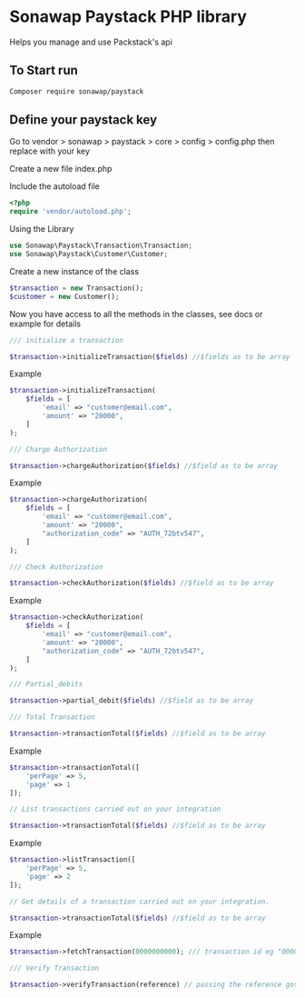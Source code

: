 # Sonawap Paystack PHP library
Helps you manage and use Packstack's api

## To Start run

```bash
Composer require sonawap/paystack
```


## Define your paystack key

Go to vendor > sonawap > paystack > core > config > config.php then replace with your key

Create a new file index.php

Include the autoload file

```php
<?php
require 'vendor/autoload.php';
```

Using the Library


```php
use Sonawap\Paystack\Transaction\Transaction;
use Sonawap\Paystack\Customer\Customer;
```
Create a new instance of the class

```php
$transaction = new Transaction();
$customer = new Customer();
```

Now you have access to all the methods in the classes, see docs or example for details

```php
/// initialize a transaction

$transaction->initializeTransaction($fields) //$fields as to be array
```
Example

```php
$transaction->initializeTransaction(
    $fields = [
        'email' => "customer@email.com",
        'amount' => "20000",
    ]
);
```
```php
/// Charge Authorization

$transaction->chargeAuthorization($fields) //$field as to be array
```
Example
```php
$transaction->chargeAuthorization(
    $fields = [
        'email' => "customer@email.com",
    	'amount' => "20000",
    	"authorization_code" => "AUTH_72btv547",
    ]
);
```
```php
/// Check Authorization

$transaction->checkAuthorization($fields) //$field as to be array
```
Example

```php
$transaction->checkAuthorization(
    $fields = [
        'email' => "customer@email.com",
    	'amount' => "20000",
    	"authorization_code" => "AUTH_72btv547",
    ]
);
```

```php
/// Partial_debits

$transaction->partial_debit($fields) //$field as to be array
```

```php
/// Total Transaction

$transaction->transactionTotal($fields) //$field as to be array
```
Example

```php
$transaction->transactionTotal([
    'perPage' => 5,
    'page' => 1
]); 

```

```php
// List transactions carried out on your integration

$transaction->transactionTotal($fields) //$field as to be array
```
Example

```php
$transaction->listTransaction([
    'perPage' => 5,
    'page' => 2
]);

```

```php
// Get details of a transaction carried out on your integration.

$transaction->transactionTotal($fields) //$field as to be array
```
Example

```php
$transaction->fetchTransaction(0000000000); /// transaction id eg "0000000000"

```

```php
/// Verify Transaction

$transaction->verifyTransaction(reference) // passing the reference gotten from the initialization of the transaction
```


